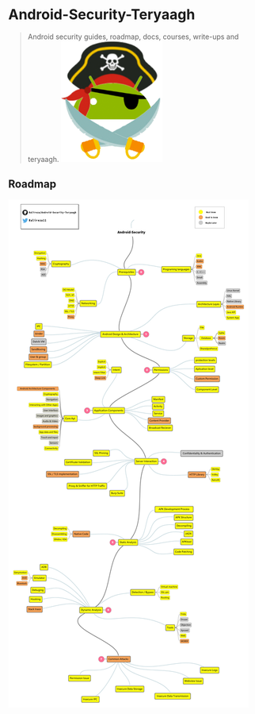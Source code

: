 # Android-Security-Teryaagh
> Android security guides, roadmap, docs, courses, write-ups and teryaagh. 
![Logo](android-security-teryagh-logo.png)

## Roadmap

![Roadmap](./00-Roadmap/Android-Security-Roadmap.png)
